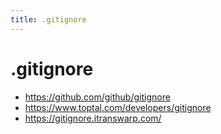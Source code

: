 ```yaml
---
title: .gitignore
---
```


# .gitignore


- https://github.com/github/gitignore
- https://www.toptal.com/developers/gitignore
- https://gitignore.itranswarp.com/
